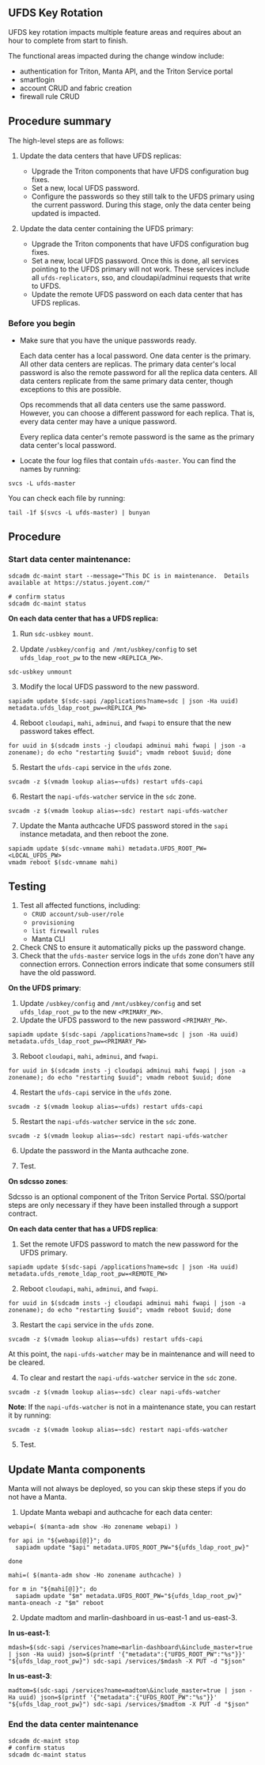 ## UFDS Key Rotation

UFDS key rotation impacts multiple feature areas and requires about an hour to complete from start to finish.

The functional areas impacted during the change window include:

- authentication for Triton, Manta API, and the Triton Service portal
- smartlogin
- account CRUD and fabric creation
- firewall rule CRUD

## Procedure summary

The high-level steps are as follows:

1. Update the data centers that have UFDS replicas:
    - Upgrade the Triton components that have UFDS configuration bug fixes.
    - Set a new, local UFDS password.
    - Configure the passwords so they still talk to the UFDS primary using the current password. During this stage, only the data center being updated is impacted.

2. Update the data center containing the UFDS primary:
    - Upgrade the Triton components that have UFDS configuration bug fixes.
    - Set a new, local UFDS password. Once this is done, all services pointing to the UFDS primary will not work. These services include all `ufds-replicators`, sso, and cloudapi/adminui requests that write to UFDS.
    - Update the remote UFDS password on each data center that has UFDS replicas.

### Before you begin

- Make sure that you have the unique passwords ready. 

    Each data center has a local password. One data center is the primary. All other data centers are replicas. The primary data center's local password is also the remote password for all the replica data centers. All data centers replicate from the same primary data center, though exceptions to this are possible.

    Ops recommends that all data centers use the same password. However, you can choose a different password for each replica. That is, every data center may have a unique password.

    Every replica data center's remote password is the same as the primary data center's local password.

- Locate the four log files that contain `ufds-master`. You can find the names by running:
```
svcs -L ufds-master
```

You can check each file by running:
````
tail -1f $(svcs -L ufds-master) | bunyan
````

## Procedure

### Start data center maintenance:

```
sdcadm dc-maint start --message="This DC is in maintenance.  Details available at https://status.joyent.com/"

# confirm status
sdcadm dc-maint status
```

**On each data center that has a UFDS replica:**

1. Run `sdc-usbkey mount`.

2. Update `/usbkey/config and /mnt/usbkey/config` to set `ufds_ldap_root_pw` to the new `<REPLICA_PW>`.
```
sdc-usbkey unmount
```
3. Modify the local UFDS password to the new password.
```
sapiadm update $(sdc-sapi /applications?name=sdc | json -Ha uuid) metadata.ufds_ldap_root_pw=<REPLICA_PW>
```
4. Reboot `cloudapi`, `mahi`, `adminui`, and `fwapi` to ensure that the new password takes effect.
```
for uuid in $(sdcadm insts -j cloudapi adminui mahi fwapi | json -a zonename); do echo "restarting $uuid"; vmadm reboot $uuid; done
```
5. Restart the `ufds-capi` service in the `ufds` zone.
```
svcadm -z $(vmadm lookup alias=~ufds) restart ufds-capi
```
6. Restart the `napi-ufds-watcher` service in the `sdc` zone.
```
svcadm -z $(vmadm lookup alias=~sdc) restart napi-ufds-watcher
```
7. Update the Manta authcache UFDS password stored in the `sapi` instance metadata, and then reboot the zone.
```
sapiadm update $(sdc-vmname mahi) metadata.UFDS_ROOT_PW=<LOCAL_UFDS_PW>
vmadm reboot $(sdc-vmname mahi)
```
## Testing

1. Test all affected functions, including:
    - `CRUD account/sub-user/role`
    - `provisioning`
    - `list firewall rules`
	-  Manta CLI
2. Check CNS to ensure it automatically picks up the password change.
3. Check that the `ufds-master` service logs in the `ufds` zone don't have any connection errors. Connection errors indicate that some consumers still have the old password.

**On the UFDS primary**:

1. Update `/usbkey/config` and `/mnt/usbkey/config` and set `ufds_ldap_root_pw` to the new `<PRIMARY_PW>`.
2. Update the UFDS password to the new password `<PRIMARY_PW>`.
```
sapiadm update $(sdc-sapi /applications?name=sdc | json -Ha uuid) metadata.ufds_ldap_root_pw=<PRIMARY_PW>
```
3. Reboot ```cloudapi```, ```mahi```, ```adminui```, and ```fwapi```.
```
for uuid in $(sdcadm insts -j cloudapi adminui mahi fwapi | json -a zonename); do echo "restarting $uuid"; vmadm reboot $uuid; done
```
4. Restart the `ufds-capi` service in the `ufds` zone.
```
svcadm -z $(vmadm lookup alias=~ufds) restart ufds-capi
```
5. Restart the `napi-ufds-watcher` service in the `sdc` zone.
```
svcadm -z $(vmadm lookup alias=~sdc) restart napi-ufds-watcher
```
6. Update the password in the Manta authcache zone.

7. Test.

**On sdcsso zones**:

Sdcsso is an optional component of the Triton Service Portal. SSO/portal steps are only necessary if they have been installed through a support contract.

**On each data center that has a UFDS replica**:

1. Set the remote UFDS password to match the new password for the UFDS primary.
```
sapiadm update $(sdc-sapi /applications?name=sdc | json -Ha uuid) metadata.ufds_remote_ldap_root_pw=<REMOTE_PW>
```
2. Reboot `cloudapi`, `mahi`, `adminui`, and `fwapi`.
```
for uuid in $(sdcadm insts -j cloudapi adminui mahi fwapi | json -a zonename); do echo "restarting $uuid"; vmadm reboot $uuid; done
```
3. Restart the `capi` service in the `ufds` zone.
```
svcadm -z $(vmadm lookup alias=~ufds) restart ufds-capi
```

At this point, the `napi-ufds-watcher` may be in maintenance and will need to be cleared. 

4. To clear and restart the `napi-ufds-watcher` service in the `sdc` zone.
```
svcadm -z $(vmadm lookup alias=~sdc) clear napi-ufds-watcher
```
**Note**: If the `napi-ufds-watcher` is not in a maintenance state, you can restart it by running:
```
svcadm -z $(vmadm lookup alias=~sdc) restart napi-ufds-watcher
```

5. Test.

## Update Manta components

Manta will not always be deployed, so you can skip these steps if you do not have a Manta.

1. Update Manta webapi and authcache for each data center:
```
webapi=( $(manta-adm show -Ho zonename webapi) )

for api in "${webapi[@]}"; do
  sapiadm update "$api" metadata.UFDS_ROOT_PW="${ufds_ldap_root_pw}"

done

mahi=( $(manta-adm show -Ho zonename authcache) )

for m in "${mahi[@]}"; do
  sapiadm update "$m" metadata.UFDS_ROOT_PW="${ufds_ldap_root_pw}"
manta-oneach -z "$m" reboot
```

2. Update madtom and marlin-dashboard in us-east-1 and us-east-3.

**In us-east-1**:
```
mdash=$(sdc-sapi /services?name=marlin-dashboard\&include_master=true | json -Ha uuid) json=$(printf '{"metadata":{"UFDS_ROOT_PW":"%s"}}' "${ufds_ldap_root_pw}") sdc-sapi /services/$mdash -X PUT -d "$json"
```
**In us-east-3**:
```
madtom=$(sdc-sapi /services?name=madtom\&include_master=true | json -Ha uuid) json=$(printf '{"metadata":{"UFDS_ROOT_PW":"%s"}}' "${ufds_ldap_root_pw}") sdc-sapi /services/$madtom -X PUT -d "$json"
```

### End the data center maintenance
```
sdcadm dc-maint stop
# confirm status
sdcadm dc-maint status
```
